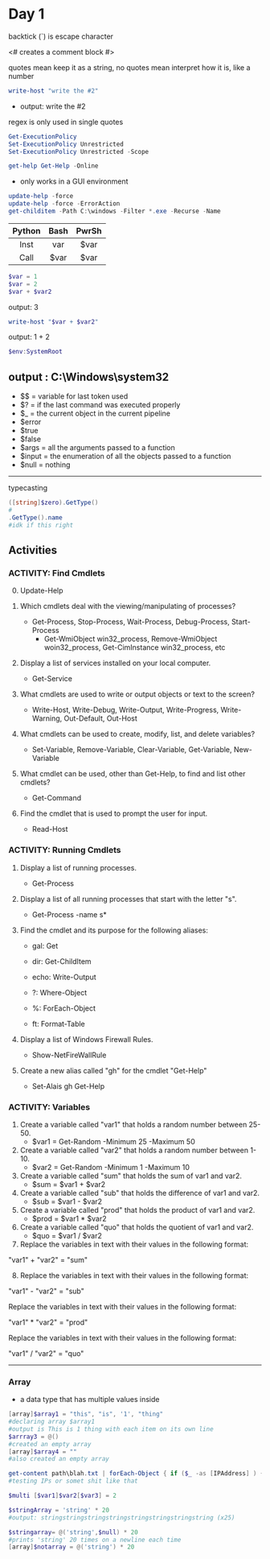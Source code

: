 # Day 1

backtick (`) is escape character

<# creates a comment block #>

quotes mean keep it as a string, no quotes mean interpret how it is, like a number

```powershell
write-host "write the #2"
```
- output: write the #2

regex is only used in single quotes

```powershell
Get-ExecutionPolicy
Set-ExecutionPolicy Unrestricted
Set-ExecutionPolicy Unrestricted -Scope 
```
```powershell
get-help Get-Help -Online
```
- only works in a GUI environment
```powershell
update-help -force 
update-help -force -ErrorAction
get-childitem -Path C:\windows -Filter *.exe -Recurse -Name
```

| Python        | Bash          | PwrSh     |
|:-------------:|:-------------:|:---------:|
| Inst          | var           | $var      |
| Call          | $var          | $var      |

```powershell
$var = 1
$var = 2
$var + $var2
```
output: 3
```powershell
write-host "$var + $var2"
```
output: 1 + 2

```powershell
$env:SystemRoot
```
output : C:\Windows\system32
---
- $$ = variable for last token used 
- $? = if the last command was executed properly
- $_ = the current object in the current pipeline
- $error
- $true
- $false
- $args = all the arguments passed to a function
- $input = the enumeration of all the objects passed to a function
- $null = nothing 
---
typecasting
```powershell
([string]$zero).GetType()
#
.GetType().name
#idk if this right
```

## Activities
### ACTIVITY: Find Cmdlets
0. Update-Help  

1. Which cmdlets deal with the viewing/manipulating of processes?
    - Get-Process, Stop-Process, Wait-Process, Debug-Process, Start-Process
        - Get-WmiObject win32_process, Remove-WmiObject woin32_process, Get-CimInstance win32_process, etc
2. Display a list of services installed on your local computer.
    - Get-Service
3. What cmdlets are used to write or output objects or text to the screen?
    - Write-Host, Write-Debug, Write-Output, Write-Progress, Write-Warning, Out-Default, Out-Host
4. What cmdlets can be used to create, modify, list, and delete variables?
    - Set-Variable, Remove-Variable, Clear-Variable, Get-Variable, New-Variable
5. What cmdlet can be used, other than Get-Help, to find and list other cmdlets?
    - Get-Command
6. Find the cmdlet that is used to prompt the user for input.
    - Read-Host
    
### ACTIVITY: Running Cmdlets

1. Display a list of running processes.
    - Get-Process
2. Display a list of all running processes that start with the letter "s".
    - Get-Process -name s*
3. Find the cmdlet and its purpose for the following aliases:

    - gal: Get

    - dir: Get-ChildItem

    - echo: Write-Output

    - ?: Where-Object

    - %: ForEach-Object

    - ft: Format-Table

4. Display a list of Windows Firewall Rules.
    - Show-NetFireWallRule
5. Create a new alias called "gh" for the cmdlet "Get-Help"
    - Set-Alais gh Get-Help
    

### ACTIVITY: Variables

1. Create a variable called "var1" that holds a random number between 25-50.
    - $var1 = Get-Random -Minimum 25 -Maximum 50 
2. Create a variable called "var2" that holds a random number between 1-10.
    - $var2 = Get-Random -Minimum 1 -Maximum 10 
3. Create a variable called "sum" that holds the sum of var1 and var2.
    - $sum = $var1 + $var2
4. Create a variable called "sub" that holds the difference of var1 and var2.
    - $sub = $var1 - $var2 
5. Create a variable called "prod" that holds the product of var1 and var2.
    - $prod = $var1 * $var2
6. Create a variable called "quo" that holds the quotient of var1 and var2.
    - $quo = $var1 / $var2 
7. Replace the variables in text with their values in the following format:
    
"var1" + "var2" = "sum"

8. Replace the variables in text with their values in the following format:

"var1" - "var2" = "sub"

Replace the variables in text with their values in the following format:

"var1" * "var2" = "prod"

Replace the variables in text with their values in the following format:

"var1" / "var2" = "quo"

---

### Array
- a data type that has multiple values inside 
```powershell
[array]$array1 = "this", "is", '1', "thing"
#declaring array $array1
#output is This is 1 thing with each item on its own line
$arrray3 = @()
#created an empty array
[array]$array4 = ""
#also created an empty array
```

```powershell
get-content path\blah.txt | forEach-Object { if ($_ -as [IPAddress] ) {Write-Host "$_ is valid " )}
#testing IPs or somet shit like that
```
```powershell
$multi [$var1]$var2[$var3] = 2
```
```powershell
$stringArray = 'string' * 20
#output: stringstringstringstringstringstringstringstring (x25)
```
```powershell
$stringarray= @('string',$null) * 20
#prints 'string' 20 times on a newline each time
[array]$notarray = @('string') * 20 
```













